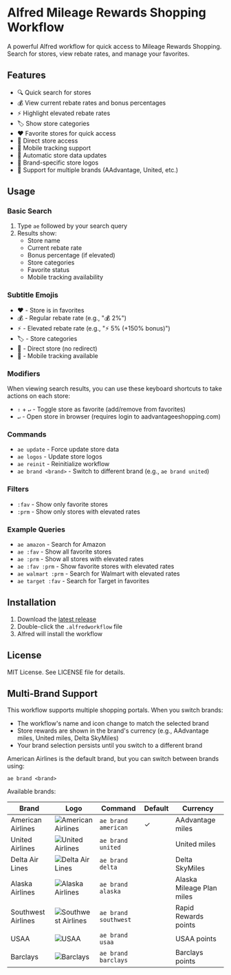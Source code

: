 # Alfred Mileage Rewards Shopping Workflow

A powerful Alfred workflow for quick access to Mileage Rewards Shopping. Search for stores, view rebate rates, and manage your favorites.

## Features

- 🔍 Quick search for stores
- 💰 View current rebate rates and bonus percentages
- ⚡ Highlight elevated rebate rates
- 🏷️ Show store categories
- ❤️ Favorite stores for quick access
- 🎯 Direct store access
- 📱 Mobile tracking support
- 🔄 Automatic store data updates
- 🎨 Brand-specific store logos
- 🔑 Support for multiple brands (AAdvantage, United, etc.)

## Usage

### Basic Search
1. Type `ae` followed by your search query
2. Results show:
   - Store name
   - Current rebate rate
   - Bonus percentage (if elevated)
   - Store categories
   - Favorite status
   - Mobile tracking availability

### Subtitle Emojis
- ❤️ - Store is in favorites
- 💰 - Regular rebate rate (e.g., "💰 2%")
- ⚡ - Elevated rebate rate (e.g., "⚡ 5% (+150% bonus)")
- 🏷️ - Store categories
- 🎯 - Direct store (no redirect)
- 📱 - Mobile tracking available

### Modifiers
When viewing search results, you can use these keyboard shortcuts to take actions on each store:
- `⇧` + `↵` - Toggle store as favorite (add/remove from favorites)
- `↵` - Open store in browser (requires login to aadvantageeshopping.com)

### Commands
- `ae update` - Force update store data
- `ae logos` - Update store logos
- `ae reinit` - Reinitialize workflow
- `ae brand <brand>` - Switch to different brand (e.g., `ae brand united`)

### Filters
- `:fav` - Show only favorite stores
- `:prm` - Show only stores with elevated rates

### Example Queries
- `ae amazon` - Search for Amazon
- `ae :fav` - Show all favorite stores
- `ae :prm` - Show all stores with elevated rates
- `ae :fav :prm` - Show favorite stores with elevated rates
- `ae walmart :prm` - Search for Walmart with elevated rates
- `ae target :fav` - Search for Target in favorites

## Installation

1. Download the [latest release](https://github.com/schwark/alfred-aadvantageshopping/releases/latest)
2. Double-click the `.alfredworkflow` file
3. Alfred will install the workflow

## License

MIT License. See LICENSE file for details.

## Multi-Brand Support

This workflow supports multiple shopping portals. When you switch brands:
- The workflow's name and icon change to match the selected brand
- Store rewards are shown in the brand's currency (e.g., AAdvantage miles, United miles, Delta SkyMiles)
- Your brand selection persists until you switch to a different brand

American Airlines is the default brand, but you can switch between brands using:

```
ae brand <brand>
```

Available brands:

| Brand | Logo | Command | Default | Currency |
|-------|------|---------|---------|----------|
| American Airlines | ![American Airlines](https://www.google.com/s2/favicons?domain=aa.com) | `ae brand american` | ✓ | AAdvantage miles |
| United Airlines | ![United Airlines](https://www.google.com/s2/favicons?domain=united.com) | `ae brand united` | | United miles |
| Delta Air Lines | ![Delta Air Lines](https://www.google.com/s2/favicons?domain=delta.com) | `ae brand delta` | | Delta SkyMiles |
| Alaska Airlines | ![Alaska Airlines](https://www.google.com/s2/favicons?domain=alaskaair.com) | `ae brand alaska` | | Alaska Mileage Plan miles |
| Southwest Airlines | ![Southwest Airlines](https://www.google.com/s2/favicons?domain=southwest.com) | `ae brand southwest` | | Rapid Rewards points |
| USAA | ![USAA](https://www.google.com/s2/favicons?domain=usaa.com) | `ae brand usaa` | | USAA points |
| Barclays | ![Barclays](https://www.google.com/s2/favicons?domain=barclays.com) | `ae brand barclays` | | Barclays points |
